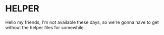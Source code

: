 #   HELPER

Hello my friends, I'm not available these days, so we're gonna have to get without the helper files for somewhile.